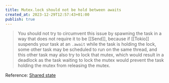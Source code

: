 ```yaml
---
title: Mutex.lock should not be hold between awaits
created_at: 2023-12-29T12:57:43+01:00
publish: true
---
```


> You should not try to circumvent this issue by spawning the task in a way that does not require it to be [[Send]], because if [[Tokio]] suspends your task at an `.await` while the task is holding the lock, some other task may be scheduled to run on the same thread, and this other task may also try to lock that mutex, which would result in a deadlock as the task waiting to lock the mutex would prevent the task holding the mutex from releasing the mutex.

Reference: [Shared state](https://tokio.rs/tokio/tutorial/shared-state)